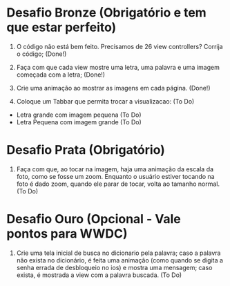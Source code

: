 # Desafio Bronze (Obrigatório e tem que estar perfeito)

1) O código não está bem feito. Precisamos de 26 view controllers? Corrija o código; (Done!)

2) Faça com que cada view mostre uma letra, uma palavra e uma imagem começada com a letra; (Done!)

3) Crie uma animação ao mostrar as imagens em cada página. (Done!)

4) Coloque um Tabbar que permita trocar a visualizacao:  (To Do)

* Letra grande com imagem pequena (To Do)
* Letra Pequena com imagem grande (To Do)

# Desafio Prata (Obrigatório)

1) Faça com que, ao tocar na imagem, haja uma animação da escala da foto, como se fosse um zoom. Enquanto o usuário estiver tocando na foto é dado zoom, quando ele parar de tocar, volta ao tamanho normal. (To Do)

# Desafio Ouro (Opcional - Vale pontos para WWDC)

1) Crie uma tela inicial de busca no dicionario pela palavra; caso a palavra não exista no dicionário, é feita uma animação (como quando se digita a senha errada de desbloqueio no ios) e mostra uma mensagem; caso exista, é mostrada a view com a palavra buscada. (To Do)
